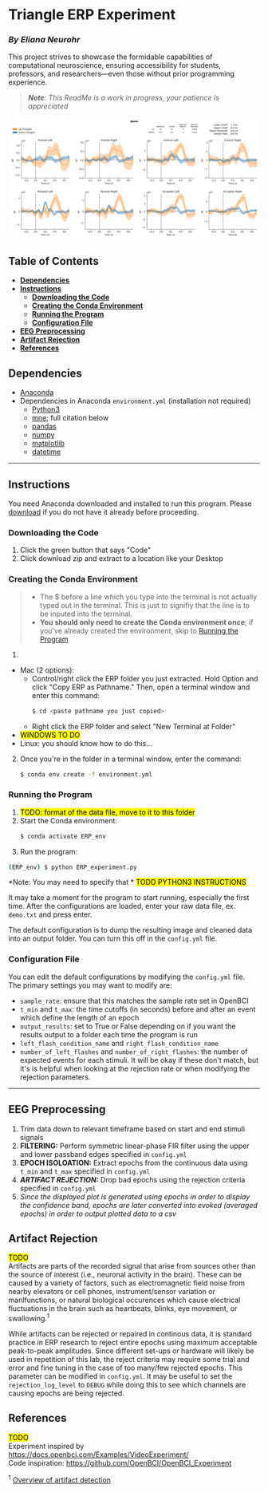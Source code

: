 # **Triangle ERP Experiment** <!-- omit in toc -->
### ***By Eliana Neurohr*** <!-- omit in toc -->  
This project strives to showcase the formidable capabilities of computational neuroscience, ensuring accessibility for students, professors, and researchers—even those without prior programming experience.

> ***Note***: *This ReadMe is a work in progress, your patience is appreciated*

![](share/demo.png)
<!-- no toc -->
## **Table of Contents** <!-- omit in toc -->
- [**Dependencies**](#dependencies)
- [**Instructions**](#instructions)
  - [**Downloading the Code**](#downloading-the-code)
  - [**Creating the Conda Environment**](#creating-the-conda-environment)
  - [**Running the Program**](#running-the-program)
  - [**Configuration File**](#configuration-file)
- [**EEG Preprocessing**](#eeg-preprocessing)
- [**Artifact Rejection**](#artifact-rejection)
- [**References**](#references)

## **Dependencies**
- [Anaconda](https://www.anaconda.com/download)
- Dependencies in Anaconda `environment.yml` (installation not required)
  - [Python3](https://www.python.org/downloads/)
  - [mne](https://mne.tools/stable/index.html); full citation below
  - [pandas](https://pandas.pydata.org/)
  - [numpy](https://numpy.org/)
  - [matplotlib](https://matplotlib.org/3.5.3/api/_as_gen/matplotlib.pyplot.html)
  - [datetime](https://docs.python.org/3/library/datetime.html)
---
## **Instructions**  
You need Anaconda downloaded and installed to run this program. Please [download](https://www.anaconda.com/download) if you do not have it already before proceeding. 
### **Downloading the Code**  
1. Click the green button that says "Code"
2. Click download zip and extract to a location like your Desktop
  
### **Creating the Conda Environment**  
> * The $ before a line which you type into the terminal is not actually typed out in the terminal. This is just to signifiy that the line is to be inputed into the terminal.
> * **You should only need to create the Conda environment once**; if you've already created the environment, skip to [Running the Program](#running-the-program)
1. 
  - Mac (2 options):
    - Control/right click the ERP folder you just extracted. Hold Option and click "Copy ERP as Pathname." Then, open a terminal window and enter this command:
      ```bash
      $ cd <paste pathname you just copied>
      ```
    - Right click the ERP folder and select "New Terminal at Folder"
  - <mark>WINDOWS TO DO</mark>
  - Linux: you should know how to do this...
2. Once you're in the folder in a terminal window, enter the command:
    ```bash
    $ conda env create -f environment.yml
    ```

### **Running the Program**  
1. <mark>TODO: format of the data file, move to it to this folder</mark>
2. Start the Conda environment:  
   ```bash
   $ conda activate ERP_env
   ```
3. Run the program:  
  ```bash
  (ERP_env) $ python ERP_experiment.py
  ```  
  *Note: You may need to specify that *   <mark>TODO PYTHON3 INSTRUCTIONS</mark>

It may take a moment for the program to start running, especially the first time. After the configurations are loaded, enter your raw data file, ex. ```demo.txt``` and press enter.  
  
The default configuration is to dump the resulting image and cleaned data into an output folder. You can turn this off in the ```config.yml``` file.

### **Configuration File**  
You can edit the default configurations by modifying the `config.yml` file. The primary settings you may want to modify are:
- `sample_rate`: ensure that this matches the sample rate set in OpenBCI
- `t_min` and `t_max`: the time cutoffs (in seconds) before and after an event which define the length of an epoch
- `output_results`: set to True or False depending on if you want the results output to a folder each time the program is run
- `left_flash_condition_name` and `right_flash_condition_name`
- `number_of_left_flashes` and `number_of_right_flashes`: the number of expected events for each stimuli. It will be okay if these don't match, but it's is helpful when looking at the rejection rate or when modifying the rejection parameters.

---
## **EEG Preprocessing**
1. Trim data down to relevant timeframe based on start and end stimuli signals
2. **FILTERING:** Perform symmetric linear-phase FIR filter using the upper and lower passband edges specified in ```config.yml```
3. **EPOCH ISOLOATION:** Extract epochs from the continuous data using ```t_min``` and ```t_max``` specified in ```config.yml```
4. ***ARTIFACT REJECTION:*** Drop bad epochs using the rejection criteria specified in ```config.yml```  
5. *Since the displayed plot is generated using epochs in order to display the confidence band, epochs are later converted into evoked (averaged epochs) in order to output plotted data to a csv*


## **Artifact Rejection**
<mark>TODO</mark>  
Artifacts are parts of the recorded signal that arise from sources other than the source of interest (i.e., neuronal activity in the brain). These can be caused by a variety of factors, such as electromagnetic field noise from nearby elevators or cell phones, instrument/sensor variation or manlfunctions, or natural biological occurences which cause electrical fluctuations in the brain such as heartbeats, blinks, eye movement, or swallowing.<sup>1</sup>  
  
While artifacts can be rejected or repaired in continous data, it is standard practice in ERP research to reject entire epochs using maximum acceptable peak-to-peak amplitudes. Since different set-ups or hardware will likely be used in repetition of this lab, the reject criteria may require some trial and error and fine tuning in the case of too many/few rejected epochs. This parameter can be modified in ```config.yml```. It may be useful to set the ```rejection_log_level``` to ```DEBUG``` while doing this to see which channels are causing epochs are being rejected.



## **References**
<mark>TODO</mark>  
Experiment inspired by https://docs.openbci.com/Examples/VideoExperiment/  
Code inspiration: https://github.com/OpenBCI/OpenBCI_Experiment

<sup>1</sup> [Overview of artifact detection](https://mne.tools/dev/auto_tutorials/preprocessing/10_preprocessing_overview.html)
